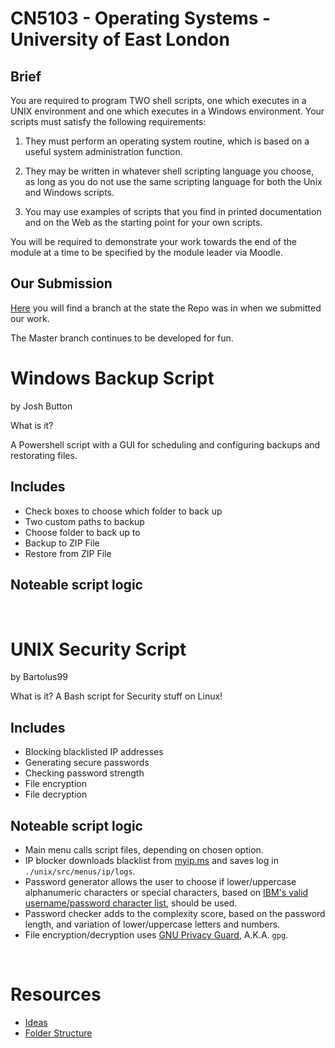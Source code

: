<h1>CN5103 - Operating Systems - University of East London</h1>
<h2>Brief</h2>
You are required to program TWO shell scripts, one which executes in a UNIX environment and one which executes in a Windows environment.
Your scripts must satisfy the following requirements:

1.	They must perform an operating system routine, which is based on a useful system administration function.

2.	They may be written in whatever shell scripting language you choose, as long as you do not use the same scripting language for both the Unix and Windows scripts.

3.	You may use examples of scripts that you find in printed documentation and on the Web as the starting point for your own scripts.

You will be required to demonstrate your work towards the end of the module at a time to be specified by the module leader via Moodle.

<h2>Our Submission</h2>
<a href="https://github.com/Bartolus99/L5_OS_Coursework/tree/Submitted">Here</a> you will find a branch at the state the Repo was in when we submitted our work. <p>
The Master branch continues to be developed for fun.

<h1> Windows Backup Script </h1>
by Josh Button

What is it?<p>
A Powershell script with a GUI for scheduling and configuring backups and restorating files.
  
<h2>Includes</h2>
<ul>
  <li>Check boxes to choose which folder to back up</li>
  <li>Two custom paths to backup</li>
  <li>Choose folder to back up to</li>
  <li>Backup to ZIP File</li>
  <li>Restore from ZIP File</li>
</ul>

<h2>Noteable script logic</h2>
<ul>

</ul>
<br />
<h1> UNIX Security Script </h1>
by Bartolus99

What is it?
A Bash script for Security stuff on Linux!

<h2>Includes</h2>
<ul>
  <li>Blocking blacklisted IP addresses</li>
  <li>Generating secure passwords</li>
  <li>Checking password strength</li>
  <li>File encryption</li>
  <li>File decryption</li>
</ul>
<h2>Noteable script logic</h2>
<ul>
  <li>Main menu calls script files, depending on chosen option.</li>
  <li>IP blocker downloads blacklist from <a href="http://myip.ms/files/blacklist/htaccess/latest_blacklist.txt">myip.ms</a> and saves log in <code>./unix/src/menus/ip/logs</code>.</li>
  <li>Password generator allows the user to choose if lower/uppercase alphanumeric characters or special characters, based on <a href="https://www.ibm.com/support/knowledgecenter/en/SSFPJS_8.5.7/com.ibm.wbpm.imuc.doc/topics/rsec_characters.html">IBM's valid username/password character list</a>, should be used.</li>
  <li>Password checker adds to the complexity score, based on the password length, and variation of lower/uppercase letters and numbers.</li>
  <li>File encryption/decryption uses <a href="https://www.gnupg.org/">GNU Privacy Guard</a>, A.K.A. <code>gpg</code>.</li>
</ul>
<br />
<h1>Resources</h1>
<ul>
  <li><a href="ideas.md">Ideas</a></li>
  <li><a href="folder-structure.md">Folder Structure</a></li>
</ul>
